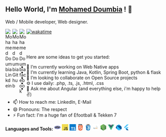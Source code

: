## Hello World, I'm <a href="https://lambirou.github.io/">Mohamed Doumbia</a> ! 👋

Web / Mobile developer, Web designer.


<a href="https://www.linkedin.com/in/mohamed-doumbia-6b0585222">
  <img align="left" alt="Mohamed Doumbia Linkdein" width="22px" src="https://cdn.jsdelivr.net/npm/simple-icons@v3/icons/linkedin.svg" />
</a>
<a href="https://github.com/momostifler96">
  <img align="left" alt="Mohamed Doumbia Github" width="22px" src="https://cdn.jsdelivr.net/npm/simple-icons@v3/icons/github.svg" />
</a>
<a href="https://www.facebook.com/lambirou/">
  <img align="left" alt="Mohamed Doumbia facebook" width="22px" src="https://cdn.jsdelivr.net/npm/simple-icons@v3/icons/facebook.svg" />
</a>

[![wakatime](https://wakatime.com/badge/user/018b5d7c-70c3-471a-9ce0-30215f0e91c2.svg)](https://wakatime.com/@018b5d7c-70c3-471a-9ce0-30215f0e91c2)

<br/>
<br/>

Here are some ideas to get you started:

- 🔭 I’m currently working on Web Native apps
- 🌱 I’m currently learning Java, Kotlin, Spring Boot, python & flask
- 👯 I’m looking to collaborate on Open Source projects
- ⚙️ I use daily: .php, .ts, .js, .html, .css
- 💬 Ask me about Angular (and everything else, i'm happy to help ✌️)
- 📫 How to reach me: LinkedIn, E-Mail
- 😄 Pronouns: The respect
- ⚡ Fun fact: I'm a huge fan of Efootball & Tekken 7


**Languages and Tools:**
<code><img height="20" src="https://raw.githubusercontent.com/github/explore/80688e429a7d4ef2fca1e82350fe8e3517d3494d/topics/php/php.png"></code>
<code><img height="20" src="https://raw.githubusercontent.com/github/explore/80688e429a7d4ef2fca1e82350fe8e3517d3494d/topics/javascript/javascript.png"></code>
<code><img height="20" src="https://raw.githubusercontent.com/github/explore/80688e429a7d4ef2fca1e82350fe8e3517d3494d/topics/typescript/typescript.png"></code>
<code><img height="20" src="https://raw.githubusercontent.com/github/explore/80688e429a7d4ef2fca1e82350fe8e3517d3494d/topics/html/html.png"></code>
<code><img height="20" src="https://raw.githubusercontent.com/github/explore/80688e429a7d4ef2fca1e82350fe8e3517d3494d/topics/css/css.png"></code>
<code><img height="20" src="https://raw.githubusercontent.com/github/explore/80688e429a7d4ef2fca1e82350fe8e3517d3494d/topics/mysql/mysql.png"></code>
<code><img height="20" src="https://raw.githubusercontent.com/github/explore/80688e429a7d4ef2fca1e82350fe8e3517d3494d/topics/nodejs/nodejs.png"></code>
<code><img height="20" src="https://raw.githubusercontent.com/github/explore/80688e429a7d4ef2fca1e82350fe8e3517d3494d/topics/vue/vue.png"></code>
<code><img height="20" src="https://raw.githubusercontent.com/github/explore/80688e429a7d4ef2fca1e82350fe8e3517d3494d/topics/dart/dart.png"></code>
<code><img height="20" src="https://raw.githubusercontent.com/github/explore/80688e429a7d4ef2fca1e82350fe8e3517d3494d/topics/flutter/flutter.png"></code>

